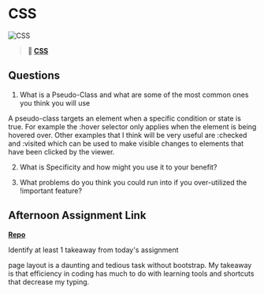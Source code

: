 # CSS

![CSS](https://bcw.blob.core.windows.net/public/cssUnit/1411879719053976)

> **📖 [CSS](https://codeworksacademy.com/fs-student-guide/resources/wk1/03-CSS)**

## Questions

1. What is a Pseudo-Class and what are some of the most common ones you think you will use

A pseudo-class targets an element when a specific condition or state is true. For example the :hover selector only applies when the element is being hovered over. Other examples that I think will be very useful are :checked and :visited which can be used to make visible changes to elements that have been clicked by the viewer.

2. What is Specificity and how might you use it to your benefit?

3. What problems do you think you could run into if you over-utilized the !important feature?

## Afternoon Assignment Link

**[Repo](https://github.com/chris-hildebrandt/cool-site)**

Identify at least 1 takeaway from today's assignment

page layout is a daunting and tedious task without bootstrap. My takeaway is that efficiency in coding has much to do with learning tools and shortcuts that decrease my typing.
